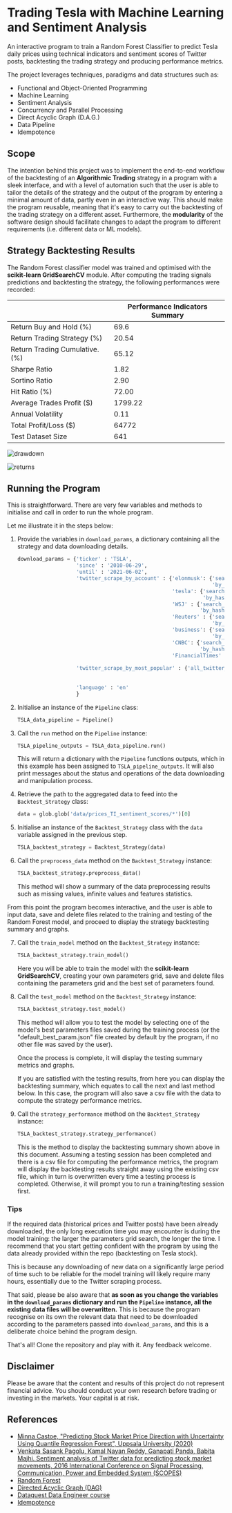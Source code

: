 # Trading Tesla with Machine Learning and Sentiment Analysis

An interactive program to train a Random Forest Classifier to predict Tesla daily prices using technical indicators and sentiment scores of Twitter posts, backtesting the trading strategy and producing performance metrics.

The project leverages techniques, paradigms and data structures such as:

- Functional and Object-Oriented Programming
- Machine Learning
- Sentiment Analysis
- Concurrency and Parallel Processing
- Direct Acyclic Graph (D.A.G.)
- Data Pipeline
- Idempotence

## Scope

The intention behind this project was to implement the end-to-end workflow of the backtesting of an **Algorithmic Trading** strategy in a program with a sleek interface, and with a level of automation such that the user is able to tailor the details of the strategy and the output of the program by entering a minimal amount of data, partly even in an interactive way. This should make the program reusable, meaning that it's easy to carry out the backtesting of the trading strategy on a different asset. Furthermore, the **modularity** of the software design should facilitate changes to adapt the program to different requirements (i.e. different data or ML models).

## Strategy Backtesting Results

The Random Forest classifier model was trained and optimised with the **scikit-learn GridSearchCV** module. After computing the trading signals predictions and backtesting the strategy, the following performances were recorded:

|                                  | Performance Indicators Summary |
|----------------------------------|--------------------------------|
| Return Buy and Hold (%)          | 69.6                           |
| Return Trading Strategy (%)      | 20.54                          |
| Return Trading Cumulative. (%)   | 65.12                          |
| Sharpe Ratio                     | 1.82                           |
| Sortino Ratio                    | 2.90                           |
| Hit Ratio (%)                    | 72.00                          |
| Average Trades Profit ($)        | 1799.22                        |
| Annual Volatility                | 0.11                           |
| Total Profit/Loss ($)            | 64772                          |
| Test Dataset Size                | 641                            |

![drawdown](https://user-images.githubusercontent.com/68741036/127544806-98215a1a-710d-408e-9073-e8d8a7c6bef7.png)

![returns](https://user-images.githubusercontent.com/68741036/127544828-a2a07608-7144-4f0d-b5f9-49ac807ef724.png)

## Running the Program

This is straightforward. There are very few variables and methods to initialise and call in order to run the whole program.  

Let me illustrate it in the steps below:

1. Provide the variables in `download_params`, a dictionary containing all the strategy and data downloading details.

    ```python
    download_params = {'ticker' : 'TSLA',
                       'since' : '2010-06-29', 
                       'until' : '2021-06-02',
                       'twitter_scrape_by_account' : {'elonmusk': {'search_keyword' : '',
                                                                   'by_hashtag' : False},
                                                      'tesla': {'search_keyword' : '',
                                                                'by_hashtag' : False},
                                                      'WSJ' : {'search_keyword' : 'Tesla',
                                                               'by_hashtag' : False},
                                                      'Reuters' : {'search_keyword' : 'Tesla',
                                                                   'by_hashtag' : False},
                                                      'business': {'search_keyword' : 'Tesla',
                                                                   'by_hashtag' : False},
                                                      'CNBC': {'search_keyword' : 'Tesla',
                                                               'by_hashtag' : False},
                                                      'FinancialTimes' : {'search_keyword' : 'Tesla',
                                                                          'by_hashtag' : True}},
                       'twitter_scrape_by_most_popular' : {'all_twitter_1': {'search_keyword' : 'Tesla',
                                                                           'max_tweets_per_day' : 30,
                                                                           'by_hashtag' : True}},
                       'language' : 'en'                                      
                       }
    ```

2. Initialise an instance of the `Pipeline` class:

    ```python
    TSLA_data_pipeline = Pipeline()
    ```

3. Call the `run` method on the `Pipeline` instance:

    ```python
    TSLA_pipeline_outputs = TSLA_data_pipeline.run()
    ```
    
    This will return a dictionary with the `Pipeline` functions outputs, which in this example has been assigned to     `TSLA_pipeline_outputs`. It will also print messages about the status and operations of the data downloading and manipulation process.

4. Retrieve the path to the aggregated data to feed into the `Backtest_Strategy` class:

    ```python
    data = glob.glob('data/prices_TI_sentiment_scores/*')[0]
    ```

5. Initialise an instance of the `Backtest_Strategy` class with the `data` variable assigned in the previous step.

    ```python
    TSLA_backtest_strategy = Backtest_Strategy(data)
    ```

6. Call the `preprocess_data` method on the `Backtest_Strategy` instance:
    
    ```python
    TSLA_backtest_strategy.preprocess_data()
    ```
    
    This method will show a summary of the data preprocessing results such as missing values, infinite values and features statistics.

From this point the program becomes interactive, and the user is able to input data, save and delete files related to the training and testing of the Random Forest model, and proceed to display the strategy backtesting summary and graphs.

7. Call the `train_model` method on the `Backtest_Strategy` instance:

    ```python
    TSLA_backtest_strategy.train_model()
    ```
    
    Here you will be able to train the model with the **scikit-learn GridSearchCV**, creating your own parameters grid, save and delete files containing the parameters grid and the best set of parameters found.

8. Call the `test_model` method on the `Backtest_Strategy` instance:

    ```python
    TSLA_backtest_strategy.test_model()
    ```
    
    This method will allow you to test the model by selecting one of the model's best parameters files saved during the training process (or the "default_best_param.json" file created by default by the program, if no other file was saved by the user).
    
    Once the process is complete, it will display the testing summary metrics and graphs.
    
    If you are satisfied with the testing results, from here you can display the backtesting summary, which equates to call the next and last method below. In this case, the program will also save a csv file with the data to compute the strategy performance metrics.

9. Call the `strategy_performance` method on the `Backtest_Strategy` instance:

    ```python
    TSLA_backtest_strategy.strategy_performance()
    ```
    
    This is the method to display the backtesting summary shown above in this document. Assuming a testing session has been completed and there is a csv file for computing the performance metrics, the program will display the backtesting results straight away using the existing csv file, which in turn is overwritten every time a testing process is completed. Otherwise, it will prompt you to run a training/testing session first.

### Tips
If the required data (historical prices and Twitter posts) have been already downloaded, the only long execution time you may encounter is during the model training: the larger the parameters grid search, the longer the time. I recommend that you start getting confident with the program by using the data already provided within the repo (backtesting on Tesla stock).

This is because any downloading of new data on a significantly large period of time such to be reliable for the model training will likely require many hours, essentially due to the Twitter scraping process.

That said, please be also aware that **as soon as you change the variables in the `download_params` dictionary and run the `Pipeline` instance, all the existing data files will be overwritten.** This is because the program recognise on its own the relevant data that need to be downloaded according to the parameters passed into `download_params`, and this is a deliberate choice behind the program design.

That's all! Clone the repository and play with it. Any feedback welcome. 

## Disclaimer

Please be aware that the content and results of this project do not represent financial advice. You should conduct your own research before trading or investing in the markets. Your capital is at risk.

## References

- [Minna Castoe, "Predicting Stock Market Price Direction with Uncertainty Using Quantile Regression Forest", Uppsala University (2020)](https://www.diva-portal.org/smash/get/diva2:1503760/FULLTEXT02)
- [Venkata Sasank Pagolu, Kamal Nayan Reddy, Ganapati Panda, Babita Majhi. Sentiment analysis of Twitter data for predicting stock market movements, 2016 International Conference on Signal Processing, Communication, Power and Embedded System (SCOPES)](https://ieeexplore.ieee.org/abstract/document/7955659/metrics#metrics)
- [Random Forest](https://en.wikipedia.org/wiki/Random_forest)
- [Directed Acyclic Graph (DAG)](https://www.capgemini.com/gb-en/2020/10/introducing-directed-acyclic-graphs-and-their-use-cases/)
- [Dataquest Data Engineer course](https://www.dataquest.io/path/data-engineer/)
- [Idempotence](https://stackoverflow.com/questions/1077412/what-is-an-idempotent-operation)
